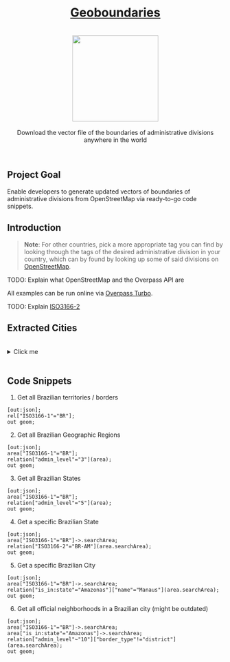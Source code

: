 <h1 align="center"><a href="https://github.com/Paguiar735/geoboundaries">Geoboundaries</a></h1>

<p align="center">
    <br>
  <a href="https://pixabay.com/pt/vectors/brasil-geografia-mapa-estados-153881/">
    <img src="https://cdn.pixabay.com/photo/2013/07/12/18/47/brazil-153881_960_720.png" width="200px" height="200px"/>
  </a>
  <br><br>
    Download the vector file of the boundaries of administrative divisions anywhere in the world
  <br>
</p>

<br>

## Project Goal

Enable developers to generate updated vectors of boundaries of administrative divisions from OpenStreetMap via ready-to-go code snippets.

## Introduction

> **Note**: For other countries, pick a more appropriate tag you can find by looking through the tags of the desired administrative division in your country, which can by found by looking up some of said divisions on [OpenStreetMap](https://openstreetmap.org/).

TODO: Explain what OpenStreetMap and the Overpass API are

All examples can be run online via [Overpass Turbo](https://overpass-turbo.eu/).

TODO: Explain [ISO3166-2](https://pt.wikipedia.org/wiki/ISO_3166-2:BR)


## Extracted Cities

<br>

<details>
<summary>Click me</summary>
<br>

| Cidade | Estado | Cargo | Gabinete | Assessor Responsável | Observação |Bairros Catalogados | Mapa Catalogado | Mapa Nomeado | Etapa 1 Finalizada |
|---|---|---|---|---|---|---|---|---|---|
| Americana | SP | - | - | David | Jornalista, Ex-assessor parlamentar | ✅ | ✅ | ✅ | ✅ |
| Barbacena | MG | Vereador | Odair Ferreira | Tamara Bruno | - |✅ | ✅ | ✅ | ✅ |
| Belém | PA | Vereador | Matheus Cavalcante | O próprio | - | ✅ | ✅ | ✅ | ✅ |
| Boa Vista | RR | Vereador | Ruan Kenobby | Naira Rodrigues | - | ✅ | ✅ | ✅ | ✅ |
| Botelhos | MG | Vereador | Marcus Vinicius | O próprio | - | ✅ | ✅ | ✅ | ✅ |
| Brasília | DF | Deputado Distrital | Paula Belmonte | O próprio | - | ✅ | ✅ | ✅ | ✅ |
| Campo Grande | MS | Deputado Federal | Beto Pereira | O próprio | - | ✅ | ✅ | ✅ | ✅ |
| Caruaru | PE | - | - | Vitinho Maia | Candidato a Deputado Federal | ✅ | ✅ | ✅ | ✅ |
| Caucaia | CE | - | - | Ícaro Bonfim | Ex-assessor parlamentar de Vereador, de Deputado Estadual e de Vice-Prefeito | ✅ | ✅| ✅ | ✅ |
| Criciúma | SC | Vereador | Daniel Antunes | Cristyane Limas | - | ❌ | ❌ | ❌ | ❌ |
| Cuiabá | MT | Deputado Federal | Abilio Moumer | O próprio | - | ❌ | ❌ | ❌ | ❌ |
| Itamaraju | BA | - | - | Miguel Xavier | Liderança de Grupo Político | ✅ | ✅ | ✅ | ✅ |
| Itapema | SC | Vereador | Adriano Pivotto | Áxion Tridapalli | - | ✅ | ✅ | ✅ | ✅ |
| Maracás | BA | - | - | Jamon Soares | Afirma trabalhar no setor de Comunicação | ❌ | ❌ | ❌ | ❌ |
| Natal | RN | - | - | Paulo Ovídio | Candidato a Vereador | ✅ | ✅ | ✅ | ✅ |
| Paraíso do Tocantins | TO | Deputado Estadual | Nilton Franco | Renan Aires | - | ✅ | ✅ | ✅ | ✅ |
| Presidente Figueiredo | AM | - | - | Felipe Gonçalves | Assessor do Próprio GdA. Responsável a pedido do Deputado Federal Amom Mandel | ✅ | ✅ | ✅ | ✅ |
| Rio Claro | SP | Vereador | Carol Gomes | Andrey Sepulveda | - | ❌ | ❌ | ❌ | ❌ |
| São Carlos | SP | Vereador | Elton Carvalho | Gabriel Mesquita | - | ✅ | ✅ | ✅ | ✅ |
| São Paulo | SP | Deputado Federal | Tabata Amaral | Felipe Gonçalves | Assessor do Próprio GdA. Responsável a pedido do Deputado Federal Amom Mandel | ✅ | ✅ | ✅ | ✅ |
| Salinas | MG | Vereador | Arthur Bastos | O próprio | - | ✅ | ✅ | ✅ | ✅ |
| Silvânia | GO | Vereador | Matheus Brito | O próprio | - | ✅ | ✅ | ✅ | ✅ |
| Vitória da Conquista | BA | - | - | Wesley Brito | Candidato a Deputado Estadual | ✅ | ✅ | ✅ | ✅ |

<br>
</details>

<br>

## Code Snippets

1. Get all Brazilian territories / borders

```
[out:json];
rel["ISO3166-1"="BR"];
out geom;
```

2. Get all Brazilian Geographic Regions

```
[out:json];
area["ISO3166-1"="BR"];
relation["admin_level"="3"](area);
out geom;
```

3. Get all Brazilian States

```
[out:json];
area["ISO3166-1"="BR"];
relation["admin_level"="5"](area);
out geom;
```

4. Get a specific Brazilian State

```
[out:json];
area["ISO3166-1"="BR"]->.searchArea;
relation["ISO3166-2"="BR-AM"](area.searchArea);
out geom;
```

5. Get a specific Brazilian City

```
[out:json];
area["ISO3166-1"="BR"]->.searchArea;
relation["is_in:state"="Amazonas"]["name"="Manaus"](area.searchArea);
out geom;
```

6. Get all official neighborhoods in a Brazilian city (might be outdated)

```
[out:json];
area["ISO3166-1"="BR"]->.searchArea;
area["is_in:state"="Amazonas"]->.searchArea;
relation["admin_level"~"10"]["border_type"!="district"](area.searchArea);
out geom;
```